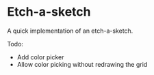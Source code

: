 # Etch-a-sketch

A quick implementation of an etch-a-sketch.

Todo:

- Add color picker
- Allow color picking without redrawing the grid
